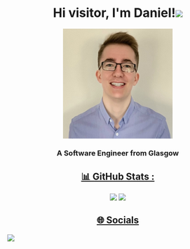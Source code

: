 <h1 align="center">Hi visitor, I'm Daniel!<img src="https://raw.githubusercontent.com/MartinHeinz/MartinHeinz/master/wave.gif" width="30px"> </h1>
<p align="center">
<a href="https://github.com/DanielKirkwood"><img align="center" src="https://github.com/DanielKirkwood/DanielKirkwood/blob/main/daniel-kirkwood-headhsot.png" alt="Daniel's headshot" height="250" width="250"></a>
</p>
<h3 align="center">A Software Engineer from Glasgow</h3>

<h2 align="center"><u>📊 GitHub Stats :</u></h2>

<p float="left" align="center">
  <img src="https://github-readme-stats.vercel.app/api?username=DanielKirkwood&theme=default&hide_border=true&include_all_commits=true&count_private=true"/>
  <img src="https://github-readme-stats.vercel.app/api/top-langs/?username=DanielKirkwood&theme=default&hide_border=true&include_all_commits=true&count_private=true&layout=compact"/> 
</p>

<h2 align="center"><u>🌐 Socials</u></h2>
<p align-"center"/
  <a href="https://linkedin.com/in/d-kirkwood" target="_blank">
    <img align="center" src="https://img.shields.io/badge/LinkedIn-%230077B5.svg?logo=linkedin&logoColor=white"></img>
  </a>
</p>
